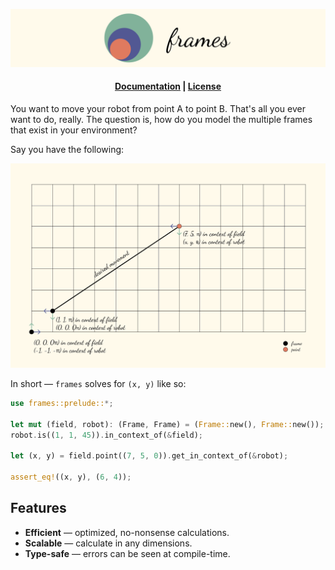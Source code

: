 ![Frames](./docs/assets/header-long.png)

<h4 align="center">
    <a href="https://docs.rs/frames">Documentation</a>
  | <a href="./LICENSE.md">License</a>
</h1>

You want to move your robot from point A to point B. That's all you ever want to do, really. The question is, how do you model the multiple frames that exist in your environment?

Say you have the following:

![Example figure](./docs/assets/fig-a.png)

In short — `frames` solves for `(x, y)` like so:

```rust
use frames::prelude::*;

let mut (field, robot): (Frame, Frame) = (Frame::new(), Frame::new());
robot.is((1, 1, 45)).in_context_of(&field);

let (x, y) = field.point((7, 5, 0)).get_in_context_of(&robot);

assert_eq!((x, y), (6, 4));
```

## Features

 * **Efficient** — optimized, no-nonsense calculations.
 * **Scalable** — calculate in any dimensions.
 * **Type-safe** — errors can be seen at compile-time.

